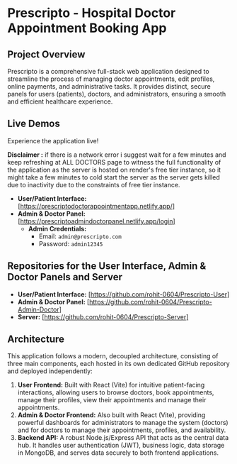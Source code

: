 # Prescripto - Hospital Doctor Appointment Booking App

## Project Overview
Prescripto is a comprehensive full-stack web application designed to streamline the process of managing doctor appointments, edit profiles, online payments, and administrative tasks. It provides distinct, secure panels for users (patients), doctors, and administrators, ensuring a smooth and efficient healthcare experience.

## Live Demos
Experience the application live!

**Disclaimer :** if there is a network error i suggest wait for a few minutes and keep refreshing at ALL DOCTORS page to witness the full functionality of the application as the server is hosted on render's free tier instance, so it might take a few minutes to cold start the server as the server gets killed due to inactivity due to the constraints of free tier instance. 

* **User/Patient Interface:** [https://prescriptodoctorappointmentapp.netlify.app/]
* **Admin & Doctor Panel:** [https://prescriptoadmindoctorpanel.netlify.app/login]
    * **Admin Credentials:**
        * Email: `admin@prescripto.com`
        * Password: `admin12345`
          
## Repositories for the User Interface, Admin & Doctor Panels and Server 

* **User/Patient Interface:** [https://github.com/rohit-0604/Prescripto-User]
* **Admin & Doctor Panel:** [https://github.com/rohit-0604/Prescripto-Admin-Doctor]
* **Server:** [https://github.com/rohit-0604/Prescripto-Server]

## Architecture
This application follows a modern, decoupled architecture, consisting of three main components, each hosted in its own dedicated GitHub repository and deployed independently:

1.  **User Frontend:** Built with React (Vite) for intuitive patient-facing interactions, allowing users to browse doctors, book appointments, manage their profiles, view their appointments and manage their appointments.
2.  **Admin & Doctor Frontend:** Also built with React (Vite), providing powerful dashboards for administrators to manage the system (doctors) and for doctors to manage their appointments, profiles, and availability.
3.  **Backend API:** A robust Node.js/Express API that acts as the central data hub. It handles user authentication (JWT), business logic, data storage in MongoDB, and serves data securely to both frontend applications.


